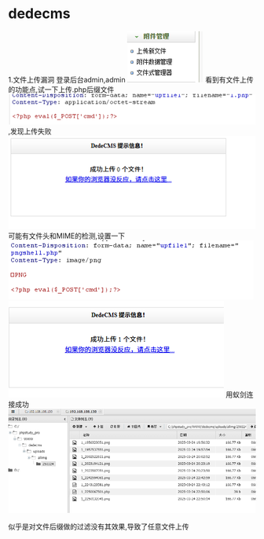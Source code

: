 # dedecms

1.文件上传漏洞
登录后台admin,admin
![](vx_images/353585262094944.png)
看到有文件上传的功能点,试一下上传.php后缀文件
![](vx_images/135035209156490.png)
,发现上传失败
![](vx_images/170885445147322.png)
可能有文件头和MIME的检测,设置一下
![](vx_images/232637012610942.png)
![](vx_images/597678883586560.png)
用蚁剑连接成功
![](vx_images/399319362802802.png)

似乎是对文件后缀做的过滤没有其效果,导致了任意文件上传
